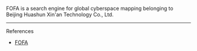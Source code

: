 FOFA is a search engine for global cyberspace mapping belonging to Beijing Huashun Xin'an Technology Co., Ltd.

---

References

- [FOFA](https://en.fofa.info/)